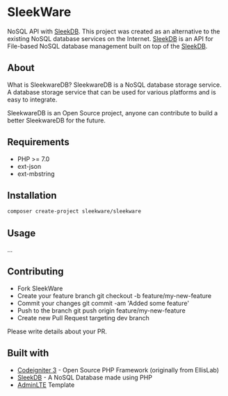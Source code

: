 # SleekWare
NoSQL API with [SleekDB](https://sleekdb.github.io/). This project was created as an alternative to the existing NoSQL database services on the Internet. [SleekDB](https://sleekdb.github.io/) is an API for File-based NoSQL database management built on top of the [SleekDB](https://sleekdb.github.io/).

## About

What is SleekwareDB? SleekwareDB is a NoSQL database storage service. A database storage service that can be used for various platforms and is easy to integrate.

SleekwareDB is an Open Source project, anyone can contribute to build a better SleekwareDB for the future.

## Requirements

- PHP >= 7.0
- ext-json
- ext-mbstring

## Installation
```bash
composer create-project sleekware/sleekware
```

## Usage
...

## Contributing

- Fork SleekWare
- Create your feature branch git checkout -b feature/my-new-feature
- Commit your changes git commit -am 'Added some feature'
- Push to the branch git push origin feature/my-new-feature
- Create new Pull Request targeting dev branch

Please write details about your PR.

## Built with

- [Codeigniter 3](https://github.com/bcit-ci/CodeIgniter) - Open Source PHP Framework (originally from EllisLab)
- [SleekDB](https://sleekdb.github.io/) - A NoSQL Database made using PHP
- [AdminLTE](https://adminlte.io/) Template
